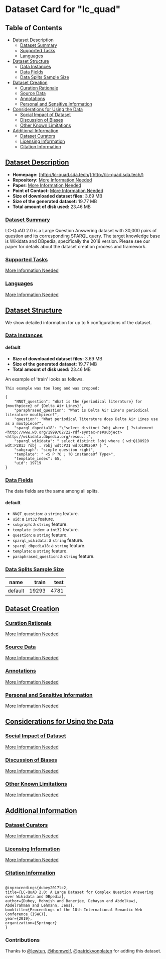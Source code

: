 ---
---

# Dataset Card for "lc_quad"

## Table of Contents
- [Dataset Description](#dataset-description)
  - [Dataset Summary](#dataset-summary)
  - [Supported Tasks](#supported-tasks)
  - [Languages](#languages)
- [Dataset Structure](#dataset-structure)
  - [Data Instances](#data-instances)
  - [Data Fields](#data-fields)
  - [Data Splits Sample Size](#data-splits-sample-size)
- [Dataset Creation](#dataset-creation)
  - [Curation Rationale](#curation-rationale)
  - [Source Data](#source-data)
  - [Annotations](#annotations)
  - [Personal and Sensitive Information](#personal-and-sensitive-information)
- [Considerations for Using the Data](#considerations-for-using-the-data)
  - [Social Impact of Dataset](#social-impact-of-dataset)
  - [Discussion of Biases](#discussion-of-biases)
  - [Other Known Limitations](#other-known-limitations)
- [Additional Information](#additional-information)
  - [Dataset Curators](#dataset-curators)
  - [Licensing Information](#licensing-information)
  - [Citation Information](#citation-information)

## [Dataset Description](#dataset-description)

- **Homepage:** [http://lc-quad.sda.tech/](http://lc-quad.sda.tech/)
- **Repository:** [More Information Needed](https://github.com/huggingface/datasets/blob/master/CONTRIBUTING.md#how-to-contribute-to-the-dataset-cards)
- **Paper:** [More Information Needed](https://github.com/huggingface/datasets/blob/master/CONTRIBUTING.md#how-to-contribute-to-the-dataset-cards)
- **Point of Contact:** [More Information Needed](https://github.com/huggingface/datasets/blob/master/CONTRIBUTING.md#how-to-contribute-to-the-dataset-cards)
- **Size of downloaded dataset files:** 3.69 MB
- **Size of the generated dataset:** 19.77 MB
- **Total amount of disk used:** 23.46 MB

### [Dataset Summary](#dataset-summary)

LC-QuAD 2.0 is a Large Question Answering dataset with 30,000 pairs of question and its corresponding SPARQL query. The target knowledge base is Wikidata and DBpedia, specifically the 2018 version. Please see our paper for details about the dataset creation process and framework.

### [Supported Tasks](#supported-tasks)

[More Information Needed](https://github.com/huggingface/datasets/blob/master/CONTRIBUTING.md#how-to-contribute-to-the-dataset-cards)

### [Languages](#languages)

[More Information Needed](https://github.com/huggingface/datasets/blob/master/CONTRIBUTING.md#how-to-contribute-to-the-dataset-cards)

## [Dataset Structure](#dataset-structure)

We show detailed information for up to 5 configurations of the dataset.

### [Data Instances](#data-instances)

#### default

- **Size of downloaded dataset files:** 3.69 MB
- **Size of the generated dataset:** 19.77 MB
- **Total amount of disk used:** 23.46 MB

An example of 'train' looks as follows.
```
This example was too long and was cropped:

{
    "NNQT_question": "What is the {periodical literature} for {mouthpiece} of {Delta Air Lines}",
    "paraphrased_question": "What is Delta Air Line's periodical literature mouthpiece?",
    "question": "What periodical literature does Delta Air Lines use as a moutpiece?",
    "sparql_dbpedia18": "\"select distinct ?obj where { ?statement <http://www.w3.org/1999/02/22-rdf-syntax-ns#subject> <http://wikidata.dbpedia.org/resou...",
    "sparql_wikidata": " select distinct ?obj where { wd:Q188920 wdt:P2813 ?obj . ?obj wdt:P31 wd:Q1002697 } ",
    "subgraph": "simple question right",
    "template": " <S P ?O ; ?O instanceOf Type>",
    "template_index": 65,
    "uid": 19719
}
```

### [Data Fields](#data-fields)

The data fields are the same among all splits.

#### default
- `NNQT_question`: a `string` feature.
- `uid`: a `int32` feature.
- `subgraph`: a `string` feature.
- `template_index`: a `int32` feature.
- `question`: a `string` feature.
- `sparql_wikidata`: a `string` feature.
- `sparql_dbpedia18`: a `string` feature.
- `template`: a `string` feature.
- `paraphrased_question`: a `string` feature.

### [Data Splits Sample Size](#data-splits-sample-size)

| name  |train|test|
|-------|----:|---:|
|default|19293|4781|

## [Dataset Creation](#dataset-creation)

### [Curation Rationale](#curation-rationale)

[More Information Needed](https://github.com/huggingface/datasets/blob/master/CONTRIBUTING.md#how-to-contribute-to-the-dataset-cards)

### [Source Data](#source-data)

[More Information Needed](https://github.com/huggingface/datasets/blob/master/CONTRIBUTING.md#how-to-contribute-to-the-dataset-cards)

### [Annotations](#annotations)

[More Information Needed](https://github.com/huggingface/datasets/blob/master/CONTRIBUTING.md#how-to-contribute-to-the-dataset-cards)

### [Personal and Sensitive Information](#personal-and-sensitive-information)

[More Information Needed](https://github.com/huggingface/datasets/blob/master/CONTRIBUTING.md#how-to-contribute-to-the-dataset-cards)

## [Considerations for Using the Data](#considerations-for-using-the-data)

### [Social Impact of Dataset](#social-impact-of-dataset)

[More Information Needed](https://github.com/huggingface/datasets/blob/master/CONTRIBUTING.md#how-to-contribute-to-the-dataset-cards)

### [Discussion of Biases](#discussion-of-biases)

[More Information Needed](https://github.com/huggingface/datasets/blob/master/CONTRIBUTING.md#how-to-contribute-to-the-dataset-cards)

### [Other Known Limitations](#other-known-limitations)

[More Information Needed](https://github.com/huggingface/datasets/blob/master/CONTRIBUTING.md#how-to-contribute-to-the-dataset-cards)

## [Additional Information](#additional-information)

### [Dataset Curators](#dataset-curators)

[More Information Needed](https://github.com/huggingface/datasets/blob/master/CONTRIBUTING.md#how-to-contribute-to-the-dataset-cards)

### [Licensing Information](#licensing-information)

[More Information Needed](https://github.com/huggingface/datasets/blob/master/CONTRIBUTING.md#how-to-contribute-to-the-dataset-cards)

### [Citation Information](#citation-information)

```

@inproceedings{dubey2017lc2,
title={LC-QuAD 2.0: A Large Dataset for Complex Question Answering over Wikidata and DBpedia},
author={Dubey, Mohnish and Banerjee, Debayan and Abdelkawi, Abdelrahman and Lehmann, Jens},
booktitle={Proceedings of the 18th International Semantic Web Conference (ISWC)},
year={2019},
organization={Springer}
}

```


### Contributions

Thanks to [@lewtun](https://github.com/lewtun), [@thomwolf](https://github.com/thomwolf), [@patrickvonplaten](https://github.com/patrickvonplaten) for adding this dataset.